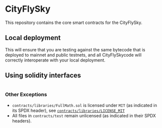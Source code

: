 # CityFlySky

This repository contains the core smart contracts for the CityFlySky. 

## Local deployment

This will ensure that you are testing against the same bytecode that is deployed to mainnet and public testnets, and all CityFlySkycode will correctly interoperate with your local deployment.

## Using solidity interfaces



```

```

### Other Exceptions

- `contracts/libraries/FullMath.sol` is licensed under `MIT` (as indicated in its SPDX header), see [`contracts/libraries/LICENSE_MIT`](https://github.com/Uniswap/v3-core/blob/main/contracts/libraries/LICENSE_MIT)
- All files in `contracts/test` remain unlicensed (as indicated in their SPDX headers).